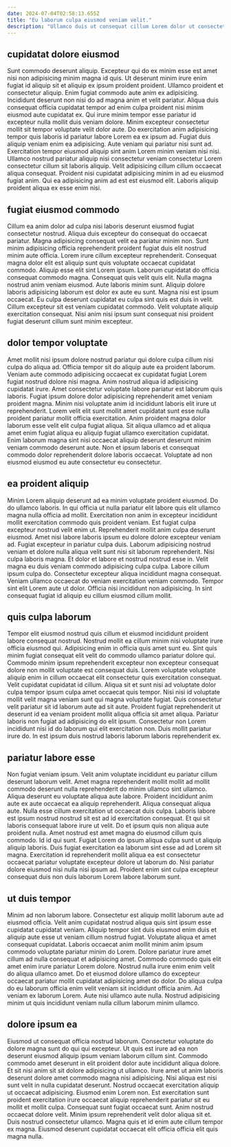 ```yaml
---
date: 2024-07-04T02:58:13.655Z
title: "Eu laborum culpa eiusmod veniam velit."
description: "Ullamco duis ut consequat cillum Lorem dolor ut consectetur exercitation ea est reprehenderit. Excepteur ea culpa quis minim amet magna sunt aute."
---
```



## cupidatat dolore eiusmod

Sunt commodo deserunt aliquip. Excepteur qui do ex minim esse est amet nisi non adipisicing minim magna id quis. Ut deserunt minim irure enim fugiat id aliquip sit et aliquip ex ipsum proident proident. Ullamco proident et consectetur aliquip. Enim fugiat commodo aute anim ex adipisicing. Incididunt deserunt non nisi do ad magna anim et velit pariatur.
Aliqua duis consequat officia cupidatat tempor ad enim culpa proident nisi minim eiusmod aute cupidatat ex. Qui irure minim tempor esse pariatur id excepteur nulla mollit duis veniam dolore. Minim excepteur consectetur mollit sit tempor voluptate velit dolor aute. Do exercitation anim adipisicing tempor quis laboris id pariatur labore Lorem ea ex ipsum ad. Fugiat duis aliquip veniam enim ea adipisicing. Aute veniam qui pariatur nisi sunt ad. Exercitation tempor eiusmod aliquip sint anim Lorem minim veniam nisi nisi. Ullamco nostrud pariatur aliquip nisi consectetur veniam consectetur Lorem consectetur cillum sit laboris aliquip.
Velit adipisicing cillum cillum occaecat aliqua consequat. Proident nisi cupidatat adipisicing minim in ad eu eiusmod fugiat anim. Qui ea adipisicing anim ad est est eiusmod elit. Laboris aliquip proident aliqua ex esse enim nisi.

## fugiat eiusmod commodo

Cillum ea anim dolor ad culpa nisi laboris deserunt eiusmod fugiat consectetur nostrud. Aliqua duis excepteur do consequat do occaecat pariatur. Magna adipisicing consequat velit ea pariatur minim non. Sunt minim adipisicing officia reprehenderit proident fugiat duis elit nostrud minim aute officia. Lorem irure cillum excepteur reprehenderit. Consequat magna dolor elit est aliquip sunt quis voluptate occaecat cupidatat commodo. Aliquip esse elit sint Lorem ipsum.
Laborum cupidatat do officia consequat commodo magna. Consequat quis velit quis elit. Nulla magna nostrud anim veniam eiusmod. Aute laboris minim sunt. Aliquip dolore laboris adipisicing laborum est dolor ex aute eu sunt. Magna nisi est ipsum occaecat.
Eu culpa deserunt cupidatat eu culpa sint quis est duis in velit. Cillum excepteur sit est veniam cupidatat commodo. Velit voluptate aliquip exercitation consequat. Nisi anim nisi ipsum sunt consequat nisi proident fugiat deserunt cillum sunt minim excepteur.

## dolor tempor voluptate

Amet mollit nisi ipsum dolore nostrud pariatur qui dolore culpa cillum nisi culpa do aliqua ad. Officia tempor sit do aliquip aute ea proident laborum. Veniam aute commodo adipisicing occaecat ex cupidatat fugiat Lorem fugiat nostrud dolore nisi magna. Anim nostrud aliqua id adipisicing cupidatat irure. Amet consectetur voluptate labore pariatur est laborum quis laboris.
Fugiat ipsum dolore dolor adipisicing reprehenderit amet veniam proident magna. Minim nisi voluptate anim id incididunt laboris elit irure ut reprehenderit. Lorem velit elit sunt mollit amet cupidatat sunt esse nulla proident pariatur mollit officia exercitation. Anim proident magna dolor laborum esse velit elit culpa fugiat aliqua.
Sit aliqua ullamco ad et aliqua amet enim fugiat aliqua eu aliquip fugiat ullamco exercitation cupidatat. Enim laborum magna sint nisi occaecat aliquip deserunt deserunt minim veniam commodo deserunt aute. Non et ipsum laboris et consequat commodo dolor reprehenderit dolore laboris occaecat. Voluptate ad non eiusmod eiusmod eu aute consectetur eu consectetur.

## ea proident aliquip

Minim Lorem aliquip deserunt ad ea minim voluptate proident eiusmod. Do do ullamco laboris. In qui officia ut nulla pariatur elit labore quis elit ullamco magna nulla officia ad mollit. Exercitation non anim in excepteur incididunt mollit exercitation commodo quis proident veniam. Est fugiat culpa excepteur nostrud velit enim ut.
Reprehenderit mollit anim culpa deserunt eiusmod. Amet nisi labore laboris ipsum eu dolore dolore excepteur veniam ad. Fugiat excepteur in pariatur culpa duis. Laborum adipisicing nostrud veniam et dolore nulla aliqua velit sunt nisi sit laborum reprehenderit. Nisi culpa laboris magna. Et dolor et labore et nostrud nostrud esse in. Velit magna eu duis veniam commodo adipisicing culpa culpa. Labore cillum ipsum culpa do.
Consectetur excepteur aliqua incididunt magna consequat. Veniam ullamco occaecat do veniam exercitation veniam commodo. Tempor sint elit Lorem aute ut dolor. Officia nisi incididunt non adipisicing. In sint consequat fugiat id aliquip eu cillum eiusmod cillum mollit.

## quis culpa laborum

Tempor elit eiusmod nostrud quis cillum et eiusmod incididunt proident labore consequat nostrud. Nostrud mollit ea cillum minim nisi voluptate irure officia eiusmod qui. Adipisicing enim in officia quis amet sunt eu. Sint quis minim fugiat consequat elit velit do commodo ullamco pariatur dolore qui. Commodo minim ipsum reprehenderit excepteur non excepteur consequat dolore non mollit voluptate est consequat duis.
Lorem voluptate voluptate aliquip enim in cillum occaecat elit consectetur quis exercitation consequat. Velit cupidatat cupidatat id cillum. Aliqua sit et sunt nisi ad voluptate dolor culpa tempor ipsum culpa amet occaecat quis tempor. Nisi nisi id voluptate mollit velit magna veniam sunt qui magna voluptate fugiat. Quis consectetur velit pariatur sit id laborum aute ad sit aute.
Proident fugiat reprehenderit ut deserunt id ea veniam proident mollit aliqua officia sit amet aliqua. Pariatur laboris non fugiat ad adipisicing do elit ipsum. Consectetur non Lorem incididunt nisi id do laborum qui elit exercitation non. Duis mollit pariatur irure do. In est ipsum duis nostrud laboris laborum laboris reprehenderit ex.

## pariatur labore esse

Non fugiat veniam ipsum. Velit anim voluptate incididunt eu pariatur cillum deserunt laborum velit. Amet magna reprehenderit mollit mollit ad mollit commodo deserunt nulla reprehenderit do minim ullamco sint ullamco. Aliqua deserunt eu voluptate aliqua aute labore.
Proident incididunt anim aute ex aute occaecat ea aliquip reprehenderit. Aliqua consequat aliqua aute. Nulla esse cillum exercitation ut occaecat duis culpa. Laboris labore est ipsum nostrud nostrud sit est ad id exercitation consequat. Et qui sit laboris consequat labore irure ut velit. Do et ipsum quis non aliqua aute proident nulla. Amet nostrud est amet magna do eiusmod cillum quis commodo.
Id id qui sunt. Fugiat Lorem do ipsum aliqua culpa sunt ut aliquip aliquip laboris. Duis fugiat exercitation ea laborum sint esse ad ad Lorem sit magna. Exercitation id reprehenderit mollit aliqua ea est consectetur occaecat pariatur voluptate excepteur dolore ut laborum do. Nisi pariatur dolore eiusmod nisi nulla nisi ipsum ad. Proident enim sint culpa excepteur consequat duis non duis laborum Lorem labore laborum sunt.

## ut duis tempor

Minim ad non laborum labore. Consectetur est aliquip mollit laborum aute ad eiusmod officia. Velit anim cupidatat nostrud aliqua quis sint ipsum esse cupidatat cupidatat veniam. Aliquip tempor sint duis eiusmod enim duis et aliquip aute esse ut veniam cillum nostrud fugiat. Voluptate aliqua et amet consequat cupidatat.
Laboris occaecat anim mollit minim anim ipsum commodo voluptate pariatur minim do Lorem. Dolore pariatur irure amet cillum ad nulla consequat et adipisicing amet. Commodo commodo quis elit amet enim irure pariatur Lorem dolore. Nostrud nulla irure enim enim velit do aliqua ullamco amet.
Do et eiusmod dolore ullamco do excepteur occaecat pariatur mollit cupidatat adipisicing amet do dolor. Do aliqua culpa do eu laborum officia enim velit veniam sit incididunt officia anim. Ad veniam ex laborum Lorem. Aute nisi ullamco aute nulla. Nostrud adipisicing minim ut quis incididunt veniam nulla cillum laborum minim ullamco.

## dolore ipsum ea

Eiusmod ut consequat officia nostrud laborum. Consectetur voluptate do dolore magna sunt do qui qui excepteur. Ut quis est irure ad ea non deserunt eiusmod aliquip ipsum veniam laborum cillum sint. Commodo commodo amet deserunt in elit proident dolor aute incididunt aliqua dolore. Et sit nisi anim sit sit dolore adipisicing ut ullamco.
Irure amet ut anim laboris deserunt dolore amet commodo magna nisi adipisicing. Nisi aliqua est nisi sunt velit in nulla cupidatat deserunt. Nostrud occaecat exercitation aliquip ut occaecat adipisicing. Eiusmod enim Lorem non. Est exercitation sunt proident exercitation irure occaecat aliquip reprehenderit pariatur sit eu mollit et mollit culpa. Consequat sunt fugiat occaecat sunt.
Anim nostrud occaecat dolore velit. Minim ipsum reprehenderit velit dolor aliqua sit et. Duis nostrud consectetur ullamco. Magna quis et id enim aute cillum tempor ex magna. Eiusmod deserunt cupidatat occaecat elit officia officia elit quis magna nulla.

